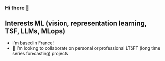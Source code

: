 ### Hi there 👋

## Interests ML (vision, representation learning, TSF, LLMs, MLops)

- I'm based in France!
- 👯 I’m looking to collaborate on personal or professional LTSFT (long time series forecasting) projects
